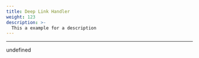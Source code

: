 ```yaml
---
title: Deep Link Handler
weight: 123
description: >-
  This a example for a description
---
```


---

undefined
